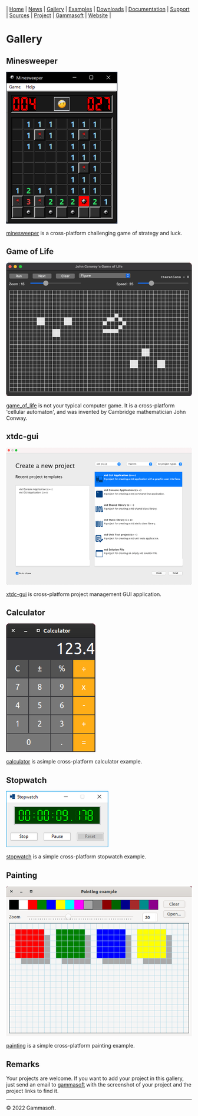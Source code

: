 | [Home](home.md) | [News](news.md) | [Gallery](gallery.md) | [Examples](examples.md) | [Downloads](downloads.md) | [Documentation](documentation.md) | [Support](support.md) | [Sources](https://github.com/gammasoft71/xtd) | [Project](https://sourceforge.net/projects/xtdpro/) | [Gammasoft](gammasoft.md) | [Website](https://gammasoft71.wixsite.com/xtdpro) |

# Gallery

## Minesweeper

[![minesweeper](pictures/minesweeper.png)](https://github.com/gammasoft71/xtd/blob/master/examples/xtd.forms.examples/games/minesweeper/README.md)

[minesweeper](https://github.com/gammasoft71/xtd/blob/master/examples/xtd.forms.examples/games/minesweeper/README.md) is a cross-platform challenging game of strategy and luck.

## Game of Life

[![game_of_life](pictures/game_of_life.png)](https://github.com/gammasoft71/xtd/blob/master/examples/xtd.forms.examples/games/game_of_life/README.md)

[game_of_life](https://github.com/gammasoft71/xtd/blob/master/examples/xtd.forms.examples/games/game_of_life/README.md) is not your typical computer game. It is a cross-platform 'cellular automaton', and was invented by Cambridge mathematician John Conway.

## xtdc-gui

[![xtdc-gui](pictures/xtdc-gui.png)](https://github.com/gammasoft71/xtd/blob/master/tools/xtdc-gui/README.md)

[xtdc-gui](https://github.com/gammasoft71/xtd/blob/master/tools/xtdc-gui/README.md) is cross-platform project management GUI application.

## Calculator

[![calculator](pictures/calculator.png)](https://github.com/gammasoft71/xtd/blob/master/examples/xtd.forms.examples/others/calculator/README.md)

[calculator](https://github.com/gammasoft71/xtd/blob/master/examples/xtd.forms.examples/others/calculator/README.md) is asimple cross-platform calculator example.

## Stopwatch

[![stopwatch](pictures/stopwatch.png)](https://github.com/gammasoft71/xtd/blob/master/examples/xtd.forms.examples/others/stopwatch_form/README.md)

[stopwatch](https://github.com/gammasoft71/xtd/blob/master/examples/xtd.forms.examples/others/stopwatch_form/README.md) is a simple cross-platform stopwatch example.

## Painting

[![painting](pictures/painting.png)](https://github.com/gammasoft71/xtd/blob/master/examples/xtd.forms.examples/others/painting/README.md)

[painting](https://github.com/gammasoft71/xtd/blob/master/examples/xtd.forms.examples/others/painting/README.md) is a simple cross-platform painting example.

## Remarks

Your projects are welcome. If you want to add your project in this gallery, just send an email to [gammasoft](gammasoft71@gmail.com) with the screenshot of your project and the project links to find it.

______________________________________________________________________________________________

© 2022 Gammasoft.
